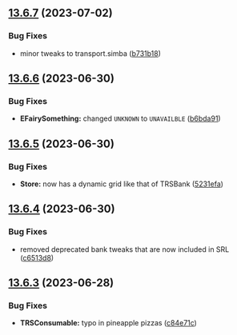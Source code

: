 ## [13.6.7](https://github.com/Torwent/WaspLib/compare/v13.6.6...v13.6.7) (2023-07-02)


### Bug Fixes

* minor tweaks to transport.simba ([b731b18](https://github.com/Torwent/WaspLib/commit/b731b18d4c65271ea146018066b55355257cadfb))



## [13.6.6](https://github.com/Torwent/WaspLib/compare/v13.6.5...v13.6.6) (2023-06-30)


### Bug Fixes

* **EFairySomething:** changed `UNKNOWN` to `UNAVAILBLE` ([b6bda91](https://github.com/Torwent/WaspLib/commit/b6bda91f298abdf16467cb5cf775dcd693a8df1d))



## [13.6.5](https://github.com/Torwent/WaspLib/compare/v13.6.4...v13.6.5) (2023-06-30)


### Bug Fixes

* **Store:** now has a dynamic grid like that of TRSBank ([5231efa](https://github.com/Torwent/WaspLib/commit/5231efa98487fa9061fc44778f5e23fab5ab3bdd))



## [13.6.4](https://github.com/Torwent/WaspLib/compare/v13.6.3...v13.6.4) (2023-06-30)


### Bug Fixes

* removed deprecated bank tweaks that are now included in SRL ([c6513d8](https://github.com/Torwent/WaspLib/commit/c6513d8b8ddc7146c2d954a4be763ece658dc171))



## [13.6.3](https://github.com/Torwent/WaspLib/compare/v13.6.2...v13.6.3) (2023-06-28)


### Bug Fixes

* **TRSConsumable:** typo in pineapple pizzas ([c84e71c](https://github.com/Torwent/WaspLib/commit/c84e71c8707d17fdc30a9ee557c7fc8a24c62fe9))



